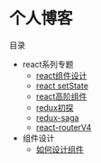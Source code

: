 # 个人博客
目录

* react系列专题
    * [react组件设计](https://github.com/fengyua5/blog/issues/1)
    * [react setState](https://github.com/fengyua5/blog/issues/2)
    * [react高阶组件](https://github.com/fengyua5/blog/issues/3)
    * [redux初探](https://github.com/fengyua5/blog/issues/5)
    * [redux-saga](https://github.com/fengyua5/blog/issues/4)
    * [react-routerV4](https://github.com/fengyua5/blog/issues/7)
* 组件设计
    * [如何设计组件](https://github.com/fengyua5/blog/issues/6)
